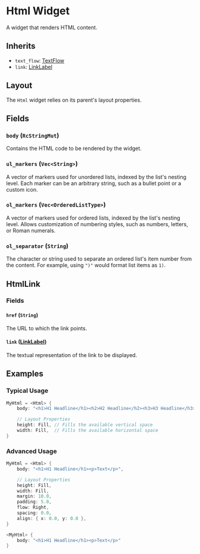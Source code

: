 # Html Widget

A widget that renders HTML content.

## Inherits

- `text_flow`: [TextFlow](TextFlow.md)
- `link`: [LinkLabel](LinkLabel.md)

## Layout

The `Html` widget relies on its parent's layout properties.

## Fields

### `body` (`RcStringMut`)

Contains the HTML code to be rendered by the widget.

### `ul_markers` (`Vec<String>`)

A vector of markers used for unordered lists, indexed by the list's nesting level. Each marker can be an arbitrary string, such as a bullet point or a custom icon.

### `ol_markers` (`Vec<OrderedListType>`)

A vector of markers used for ordered lists, indexed by the list's nesting level. Allows customization of numbering styles, such as numbers, letters, or Roman numerals.

### `ol_separator` (`String`)

The character or string used to separate an ordered list's item number from the content. For example, using `")"` would format list items as `1)`.

## HtmlLink

### Fields

#### `href` (`String`)

The URL to which the link points.

#### `link` ([LinkLabel](LinkLabel.md))

The textual representation of the link to be displayed.

## Examples

### Typical Usage

```rust
MyHtml = <Html> {
    body: "<h1>H1 Headline</h1><h2>H2 Headline</h2><h3>H3 Headline</h3><h4>H4 Headline</h4><h5>H5 Headline</h5><h6>H6 Headline</h6>This is <b>bold</b> and <i>italic text</i>. <b><i>Bold italic</i></b>, <u>underlined</u>, and <s>strikethrough</s> text. <p>This is a paragraph.</p> <code>A code block</code>. <br/> And this is a <a href='https://www.google.com/'>link</a><br/><ul><li>lorem</li><li>ipsum</li><li>dolor</li></ul><ol><li>lorem</li><li>ipsum</li><li>dolor</li></ol><br/><blockquote>Blockquote</blockquote> <pre>preformatted text</pre><sub>subscript</sub><del>deleted text</del>",

    // Layout Properties
    height: Fill, // Fills the available vertical space
    width: Fill,  // Fills the available horizontal space
}
```

### Advanced Usage

```rust
MyHtml = <Html> {
    body: "<h1>H1 Headline</h1><p>Text</p>",

    // Layout Properties
    height: Fill,
    width: Fill,
    margin: 10.0,
    padding: 5.0,
    flow: Right,
    spacing: 0.0,
    align: { x: 0.0, y: 0.0 },
} 

<MyHtml> {
    body: "<h1>H1 Headline</h1><p>Text</p>"
}
```